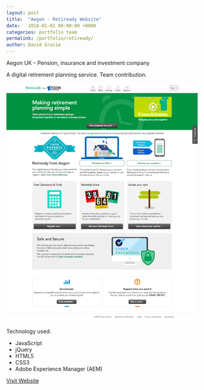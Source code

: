 ```yaml
---
layout: post
title:  "Aegon - Retiready Website"
date:   2018-01-01 00:00:00 +0000
categories: portfolio team
permalink: /portfolio/retiready/
author: David Gracie
---
```

Aegon UK – Pension, insurance and investment company

A digital retirement planning service. Team contribution.

![Aegon Retiready Website Screenshot](/assets/images/portfolio/retiready-website.jpg)

Technology used:

* JavaScript
* jQuery
* HTML5
* CSS3
* Adobe Experience Manager (AEM)

[Visit Website](https://retiready.co.uk/)
